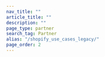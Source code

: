 ```yaml
---
nav_title: ""
article_title: ""
description: ""
page_type: partner
search_tag: Partner
alias: "/shopify_use_cases_legacy/"
page_order: 2
---
```


# 

>  



## 

  

### 







 





  




  





  





 





   





 





  





 





   



### 






 

<br>









  








## 



### 






 

<br>

<br><br>
<br>





### 






 

<br>










 

<br>






